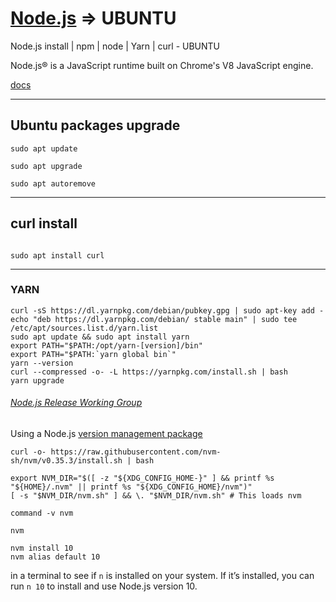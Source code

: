 # [Node.js](https://nodejs.org/en/) => UBUNTU
Node.js install | npm | node | Yarn | curl - UBUNTU

Node.js® is a JavaScript runtime built on Chrome's V8 JavaScript engine.

[docs](https://tom2kota.github.io/nodejs/)

--------

## Ubuntu packages upgrade 
```
sudo apt update

sudo apt upgrade

sudo apt autoremove

```

-------------------

## curl install
```

sudo apt install curl

```

-------------------

### YARN

```
curl -sS https://dl.yarnpkg.com/debian/pubkey.gpg | sudo apt-key add -
echo "deb https://dl.yarnpkg.com/debian/ stable main" | sudo tee /etc/apt/sources.list.d/yarn.list
sudo apt update && sudo apt install yarn
export PATH="$PATH:/opt/yarn-[version]/bin"
export PATH="$PATH:`yarn global bin`"
yarn --version
curl --compressed -o- -L https://yarnpkg.com/install.sh | bash
yarn upgrade
```

###### [Node.js Release Working Group](https://github.com/nodejs/Release#nodejs-release-working-group)

Using a Node.js [version management package](https://github.com/nvm-sh/nvm)

``` 
curl -o- https://raw.githubusercontent.com/nvm-sh/nvm/v0.35.3/install.sh | bash

export NVM_DIR="$([ -z "${XDG_CONFIG_HOME-}" ] && printf %s "${HOME}/.nvm" || printf %s "${XDG_CONFIG_HOME}/nvm")"
[ -s "$NVM_DIR/nvm.sh" ] && \. "$NVM_DIR/nvm.sh" # This loads nvm

command -v nvm

nvm

nvm install 10
nvm alias default 10
```

in a terminal to see if ```n``` is installed on your system. If it’s installed, 
you can run ```n 10``` to install and use Node.js version 10.

```

```



```

```



```

```



```

```



```

```

